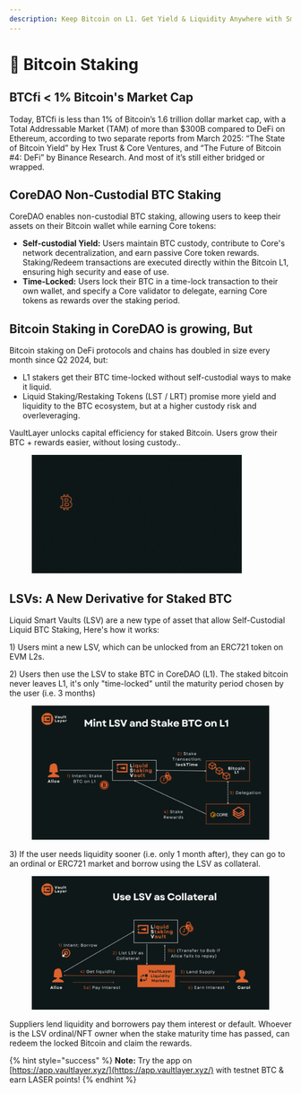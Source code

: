 ```yaml
---
description: Keep Bitcoin on L1. Get Yield & Liquidity Anywhere with Smart Vaults.
---
```


# 🚀 Bitcoin Staking

## BTCfi < 1% Bitcoin's Market Cap

Today, BTCfi is less than 1% of Bitcoin’s 1.6 trillion dollar market cap, with a Total Addressable Market (TAM) of more than $300B compared to DeFi on Ethereum, according to two separate reports from March 2025: “The State of Bitcoin Yield” by Hex Trust & Core Ventures, and “The Future of Bitcoin #4: DeFi” by Binance Research. And most of it’s still either bridged or wrapped.

## **CoreDAO Non-Custodial BTC Staking**

CoreDAO enables non-custodial BTC staking, allowing users to keep their assets on their Bitcoin wallet while earning Core tokens:

* **Self-custodial Yield:** Users maintain BTC custody, contribute to Core's network decentralization, and earn passive Core token rewards. Staking/Redeem transactions are executed directly within the Bitcoin L1, ensuring high security and ease of use.
* **Time-Locked:** Users lock their BTC in a time-lock transaction to their own wallet, and specify a Core validator to delegate, earning Core tokens as rewards over the staking period.

## Bitcoin Staking in CoreDAO is growing, But

Bitcoin staking on DeFi protocols and chains has doubled in size every month since Q2 2024, but:

* L1 stakers get their BTC time-locked without self-custodial ways to make it liquid.&#x20;
* Liquid Staking/Restaking Tokens (LST / LRT) promise more yield and liquidity to the BTC ecosystem, but at a higher custody risk and overleveraging.

VaultLayer unlocks capital efficiency for staked Bitcoin. Users grow their BTC + rewards easier, without losing custody..

<figure><img src="../.gitbook/assets/LSV Loading....gif" alt="" width="375"><figcaption></figcaption></figure>

## LSVs: A New Derivative for Staked BTC

Liquid Smart Vaults (LSV) are a new type of asset that allow Self-Custodial Liquid BTC Staking, Here's how it works:

1\) Users mint a new LSV, which can be unlocked from an ERC721 token on EVM L2s.

2\) Users then use the LSV to stake BTC in CoreDAO (L1). The staked bitcoin never leaves L1, it's only "time-locked" until the maturity period chosen by the user (i.e. 3 months)

<figure><img src="../.gitbook/assets/VaultLayer - Mint LSV &#x26; Stake.png" alt=""><figcaption></figcaption></figure>

3\)  If the user needs liquidity sooner (i.e. only 1 month after), they can go to an ordinal or ERC721 market and borrow using the LSV as collateral.&#x20;

<figure><img src="../.gitbook/assets/VaultLayer - Use LSV as Collateral (1).png" alt=""><figcaption></figcaption></figure>

Suppliers lend liquidity and borrowers pay them interest or default. Whoever is the LSV ordinal/NFT owner when the stake maturity time has passed, can redeem the locked Bitcoin and claim the rewards.

{% hint style="success" %}
**Note:** Try the app on [https://app.vaultlayer.xyz/](https://app.vaultlayer.xyz/) with testnet BTC & earn LASER points!
{% endhint %}

